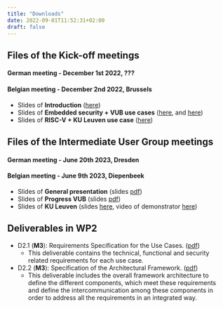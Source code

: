 ```yaml
---
title: "Downloads"
date: 2022-09-01T11:52:31+02:00
draft: false
---
```


## Files of the Kick-off meetings

#### German meeting - December 1st 2022, ???

#### Belgian meeting - December 2nd 2022, Brussels

* Slides of **Introduction** ([here](https://drive.google.com/file/d/1dc_cWKdA-Nl8pu2CZh9jd3t6mTmb6Ee_/view?usp=sharing))
* Slides of **Embedded security + VUB use cases** ([here](https://drive.google.com/file/d/1bR_2ccLJKqk6At2k24mZJ5h0xkT8KQxw/view?usp=sharing), and [here](https://drive.google.com/file/d/1lLBSLq3RFJHH_QTMVKcr5lxZY7ABcSsj/view?usp=sharing))
* Slides of **RISC-V + KU Leuven use case** ([here](https://drive.google.com/file/d/1nRFGxTXrDSFfqcF61XHlo8_lX40RcPXz/view?usp=sharing))

## Files of the Intermediate User Group meetings

#### German meeting - June 20th 2023, Dresden

#### Belgian meeting - June 9th 2023, Diepenbeek

* Slides of **General presentation** (slides [pdf](/files/D1.1_M6_01_IntermediateUsergroupMeetingJune2023.pdf))
* Slides of **Progress VUB** (slides [pdf](/files/D1.1_M6_02_IntermediateUsergroupMeetingJune2023_VUB.pdf))
* Slides of **KU Leuven** (slides [here](/files/D1.1_M6_03_IntermediateUsergroupMeetingJune2023_KULeuven.pdf), video of demonstrator [here](https://youtu.be/yAUuDEiOQ7M))


## Deliverables in WP2

* D2.1 (**M3**): Requirements Specification for the Use Cases. ([pdf](/files/D2.1.pdf))
  * This deliverable contains the technical, functional and security related requirements for each use case. 
* D2.2 (**M3**): Specification of the Architectural Framework. ([pdf](/files/D2.2.pdf))
  * This deliverable includes the overall framework architecture to define the different components, which meet these requirements and define the intercommunication among these components in order to address all the requirements in an integrated way.
